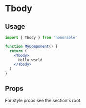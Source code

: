 # Tbody

## Usage

```jsx
import { Tbody } from 'honorable'

function MyComponent() {
  return (
    <Tbody>
      Hello world
    </Tbody>
  )
}
```

## Props

For style props see the section's root.
